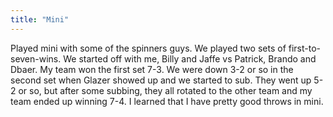 ```yaml
---
title: "Mini"
---
```


Played mini with some of the spinners guys. We played two sets of first-to-seven-wins. We started off with me, Billy and Jaffe vs Patrick, Brando and Dbaer. My team won the first set 7-3. We were down 3-2 or so in the second set when Glazer showed up and we started to sub. They went up 5-2 or so, but after some subbing, they all rotated to the other team and my team ended up winning 7-4. I learned that I have pretty good throws in mini.

